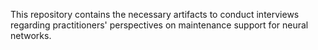 This repository contains the necessary artifacts to conduct interviews regarding practitioners' perspectives on maintenance support for neural networks.

